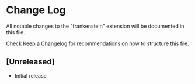 # Change Log

All notable changes to the "frankenstein" extension will be documented in this file.

Check [Keep a Changelog](http://keepachangelog.com/) for recommendations on how to structure this file.

## [Unreleased]

- Initial release
